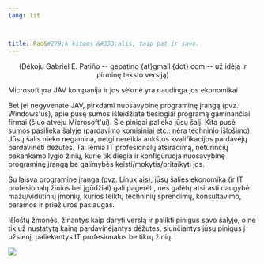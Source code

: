 ```yaml
---
lang: lit



title: Pad&#279;k kitoms &#353;alis, taip pat ir savo.
---
```


<center>(D&#279;koju Gabriel E. Patiño -- gepatino {at}gmail {dot} com -- 
u&#382; id&#279;j&#261; ir pirmin&#281; teksto versij&#261;) </center>

Microsoft yra JAV kompanija ir jos s&#279;km&#279; yra naudinga jos ekonomikai.

Bet jei negyvenate JAV, pirkdami nuosavybin&#281; programin&#281; &#303;rang&#261; (pvz. Windows'us), apie pus&#281; sumos i&#353;leid&#382;iate tiesiogiai program&#261; gaminan&#269;iai firmai (&#353;iuo atveju Microsoft'ui). &#352;ie pinigai palieka j&#363;s&#371; &#353;al&#303;. Kita pus&#279; sumos pasilieka &#353;alyje (pardavimo komisiniai etc.: n&#279;ra techninio i&#353;lo&#353;imo). 
J&#363;s&#371; &#353;alis nieko negamina, netgi nereikia auk&#353;tos kvalifikacijos pardav&#279;j&#371; pardavin&#279;ti d&#279;&#382;utes. Tai lemia IT profesional&#371; atsiradim&#261;, neturin&#269;i&#371; pakankamo lygio &#382;ini&#371;, kurie tik diegia ir konfig&#363;ruoja nuosavybin&#281; programin&#281; &#303;rang&#261; be galimyb&#279;s keisti/mokytis/pritaikyti jos.

Su laisva programine &#303;ranga (pvz. Linux'ais), j&#363;s&#371; &#353;alies ekonomika (ir IT profesional&#371; &#382;inios bei &#303;g&#363;d&#382;iai) gali pager&#279;ti, nes gal&#279;t&#371; atsirasti daugyb&#279; ma&#382;&#371;/vidutini&#371; &#303;moni&#371;, kurios teikt&#371; technini&#371; sprendim&#371;, konsultavimo, paramos ir prie&#382;i&#363;ros paslaugas.

I&#353;lo&#353;t&#371; &#382;mon&#279;s, &#382;inantys kaip daryti versl&#261; ir palikti pinigus savo &#353;alyje, o ne tik u&#382; nustatyt&#261; kain&#261; pardavin&#279;jantys d&#279;&#382;utes, siun&#269;iantys j&#363;s&#371; pinigus &#303; u&#382;sien&#303;, paliekantys IT profesionalus be tikr&#371; &#382;ini&#371;.

<img src="Images/earth.png" />




